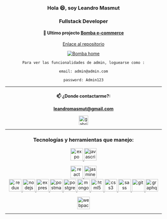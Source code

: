 <h3 align="center">Hola 😄, soy Leandro Masmut</h3>
<h3 align="center">Fullstack Developer</h3>


<div align="center">

#### 🚨 Ultimo projecto [**Bomba e-commerce**](https://bomba-ecommerce.web.app/)

[Enlace al repositorio](https://github.com/pereyrago/Bomba-e-commerce "Enlace al repositorio")

[![Bomba home](https://i.imgur.com/vfm7y8u.png "Bomba home")](https://i.imgur.com/vfm7y8u.png "Bomba home")

    Para ver las funcionalidades de admin, loguearse como :

    email: admin@admin.com

    password: Admin123

---

#### 📫 ¿Donde contactarme?:

**[leandromasmut@gmail.com](mailto:leandromasmut@gmail.com)**

<a href="https://www.linkedin.com/in/leandro-sebastian-masmut-766433140/" target="blank"><img align="center" src="https://external-content.duckduckgo.com/iu/?u=https%3A%2F%2Ftse1.mm.bing.net%2Fth%3Fid%3DOIP.vjRRQsdSmOoyX9RMgngIAwHaHa%26pid%3DApi&f=1" alt="gabriel-pereyra" height="30" width="30" /></a>

<hr/>

<h3 align="center">Tecnologías y herramientas que manejo:</h3>
<p align="center"> 
  <a href="https://expo.io/" target="_blank"> <img src="https://play-lh.googleusercontent.com/algsmuhitlyCU_Yy3IU7-7KYIhCBwx5UJG4Bln-hygBjjlUVCiGo1y8W5JNqYm9WW3s" alt="expo" width="40" height="40"/> </a>
  <a href="https://developer.mozilla.org/en-US/docs/Web/JavaScript" target="_blank"> <img src="https://external-content.duckduckgo.com/iu/?u=https%3A%2F%2Fraw.githubusercontent.com%2Fvoodootikigod%2Flogo.js%2Fmaster%2Fjs.png&f=1&nofb=1" alt="javascript" width="40" height="40"/> </a>
  
  <a href="https://reactjs.org/" target="_blank"> <img src="https://external-content.duckduckgo.com/iu/?u=https%3A%2F%2Ftse1.mm.bing.net%2Fth%3Fid%3DOIP.WA_9JsyqFkge2HwYKcdJQwHaFO%26pid%3DApi&f=1" alt="react" width="40" height="40"/> </a> 
   <a href="https://reactnative.dev/" target="_blank"> <img src="https://raw.githubusercontent.com/kristerkari/react-native-svg-transformer/master/images/react-native-logo.png" alt="jasmine" width="40" height="40"/> </a>    
  <a href="https://redux.js.org" target="_blank"> <img src="https://external-content.duckduckgo.com/iu/?u=https%3A%2F%2Fraw.githubusercontent.com%2Freduxjs%2Fredux%2Fmaster%2Flogo%2Flogo.png&f=1&nofb=1" alt="redux" width="40" height="40"/> </a> 
  <a href="https://nodejs.org" target="_blank"> <img src="https://external-content.duckduckgo.com/iu/?u=https%3A%2F%2Ftse2.mm.bing.net%2Fth%3Fid%3DOIP.xQJlilCdJ7U2ebPvc8DYLwHaIJ%26pid%3DApi&f=1" alt="nodejs" width="40" height="40"/> </a> 
  <a href="https://expressjs.com" target="_blank"> <img src="https://external-content.duckduckgo.com/iu/?u=https%3A%2F%2Favatars1.githubusercontent.com%2Fu%2F5658226%3Fs%3D200%26v%3D4&f=1&nofb=1" alt="express" width="40" height="40"/> </a>
  <a href="https://postman.com" target="_blank"> <img src="https://www.vectorlogo.zone/logos/getpostman/getpostman-icon.svg" alt="postman" width="40" height="40"/> </a>
  <a href="https://www.postgresql.org" target="_blank"> <img src="https://external-content.duckduckgo.com/iu/?u=https%3A%2F%2Fupload.wikimedia.org%2Fwikipedia%2Fcommons%2Fthumb%2F2%2F29%2FPostgresql_elephant.svg%2F1200px-Postgresql_elephant.svg.png&f=1&nofb=1" alt="postgresql" width="40" height="40"/> </a>
  <a href="https://www.mongodb.com/" target="_blank"> <img src="https://external-content.duckduckgo.com/iu/?u=https%3A%2F%2Fcdn.iconscout.com%2Ficon%2Ffree%2Fpng-256%2Fmongodb-3-1175138.png&f=1&nofb=1" alt="mongodb" width="40" height="40"/> </a>
  <a href="https://www.w3.org/html/" target="_blank"> <img src="https://maxcdn.icons8.com/Share/icon/Logos/html_51600.png" alt="html5" width="40" height="40"/> </a>
  <a href="https://www.w3schools.com/css/" target="_blank"> <img src="https://maxcdn.icons8.com/Share/icon/Logos/css31600.png" alt="css3" width="40" height="40"/> </a>
    <a href="https://sass-lang.com" target="_blank"> <img src="https://d2eip9sf3oo6c2.cloudfront.net/tags/images/000/001/057/thumb/scsslogo.png" alt="sass" width="40" height="40"/> </a>
  <a href="https://git-scm.com/" target="_blank"> <img src="https://www.vectorlogo.zone/logos/git-scm/git-scm-icon.svg" alt="git" width="40" height="40"/> </a>
  <a href="https://graphql.org" target="_blank"> <img src="https://www.vectorlogo.zone/logos/graphql/graphql-icon.svg" alt="graphql" width="40" height="40"/> </a>
  
  <a href="https://webpack.js.org" target="_blank"> <img src="https://external-content.duckduckgo.com/iu/?u=https%3A%2F%2Fraw.githubusercontent.com%2Fwebpack%2Fmedia%2Fmaster%2Flogo%2Ficon-square-big.png&f=1&nofb=1" alt="webpack" width="40" height="40"/> </a>
</p>
<hr/>

<p align="center">
